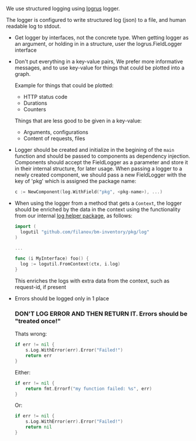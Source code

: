 We use structured logging using [logrus](https://github.com/sirupsen/logrus) logger.

The logger is configured to write structured log (json) to a file, and human readable log to stdout.

* Get logger by interfaces, not the concrete type.
  When getting logger as an argument, or holding in in a structure, user the logrus.FieldLogger interface
* Don't put everything in a key-value pairs, We prefer more informative messages, and 
  to use key-value for things that could be plotted into a graph.
  
  Example for things that could be plotted:
  - HTTP status code
  - Durations
  - Counters
  
  Things that are less good to be given in a key-value:
  - Arguments, configurations
  - Content of requests, files
* Logger should be created and initialize in the begining of the ```main``` function
  and should be passed to components as dependency injection.
  Components should accept the FieldLogger as a parameter and store it in their internal structure, for later usage.
  When passing a logger to a newly created component, we should pass a new FieldLogger with the key of 'pkg' which is assigned the package name:
  ```go
  c := NewComponent(log.WithField("pkg", <pkg-name>), ...)
  ```
* When using the logger from a method that gets a ```Context```, the logger should be   enriched by the data in the context using the functionality from our internal [log  helper package](github.com/filanov/bm-inventory/pkg/log), as follows:
  ```go
  import (
    logutil "github.com/filanov/bm-inventory/pkg/log"
  )

  ...

  func (i MyInterface) foo() {
    log := logutil.FromContext(ctx, i.log)
  }
  ```
  This enriches the logs with extra data from the context, such as request-id, if present
* Errors should be logged only in 1 place
  ### DON'T LOG ERROR AND THEN RETURN IT. Errors should be "treated once!"

  Thats wrong:

  ```go
  if err != nil {
	  s.Log.WithError(err).Error("Failed!")
	  return err
  }
  ```

  Either:

  ```go
  if err != nil {
	  return fmt.Errorf("my function failed: %s", err)
  }
  ```

  Or:

  ```go
  if err != nil {
	  s.Log.WithError(err).Error("Failed!")
	  return nil
  }
  ```
